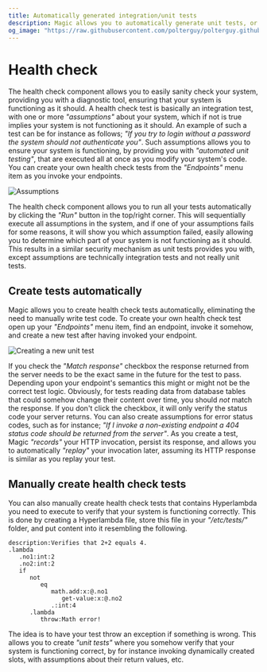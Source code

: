 ```yaml
---
title: Automatically generated integration/unit tests
description: Magic allows you to automatically generate unit tests, or integration tests. The assumptions component allows you to automatically run all such tests to sanity check your system's health.
og_image: "https://raw.githubusercontent.com/polterguy/polterguy.github.io/master/images/assumptions.jpg"
---
```


# Health check

The health check component allows you to easily sanity check your system, providing you with a
diagnostic tool, ensuring that your system is functioning as it should. A health check test is basically
an integration test, with one or more _"assumptions"_ about your system, which if not is true
implies your system is not functioning as it should. An example of such a test can be for instance
as follows; _"If you try to login without a password the system should not authenticate you"_. Such assumptions
allows you to ensure your system is functioning, by providing you with _"automated unit testing"_, that
are executed all at once as you modify your system's code. You can create your own health check tests from
the _"Endpoints"_ menu item as you invoke your endpoints.

![Assumptions](https://raw.githubusercontent.com/polterguy/polterguy.github.io/master/images/assumptions.jpg)

The health check component allows you to run all your tests automatically by clicking the _"Run"_ button
in the top/right corner. This will sequentially execute all assumptions in the system, and if one of
your assumptions fails for some reasons, it will show you which assumption failed, easily allowing
you to determine which part of your system is not functioning as it should. This results in a similar
security mechanism as unit tests provides you with, except assumptions are technically
integration tests and not really unit tests.

## Create tests automatically

Magic allows you to create health check tests automatically, eliminating the need to manually write
test code. To create your own health check test open up your _"Endpoints"_ menu item, find an endpoint, invoke it
somehow, and create a new test after having invoked your endpoint.

![Creating a new unit test](https://raw.githubusercontent.com/polterguy/polterguy.github.io/master/images/new-assumption.jpg)

If you check the _"Match response"_ checkbox the response returned from the server needs to be the
exact same in the future for the test to pass. Depending upon your endpoint's semantics this might or might not be the correct
test logic. Obviously, for tests reading data from database tables that could somehow change their content
over time, you should _not_ match the response. If you don't click the checkbox, it will only verify the status
code your server returns. You can also create assumptions for error status codes, such as for
instance; _"If I invoke a non-existing endpoint a 404 status code should be returned from the server"_.
As you create a test, Magic _"records"_ your HTTP invocation, persist its response, and allows you to
automatically _"replay"_ your invocation later, assuming its HTTP response is similar as you replay your test.

## Manually create health check tests

You can also manually create health check tests that contains Hyperlambda you need to execute to verify that your
system is functioning correctly. This is done by creating a Hyperlambda file, store this file in your
_"/etc/tests/"_ folder, and put content into it resembling the following.

```
description:Verifies that 2+2 equals 4.
.lambda
   .no1:int:2
   .no2:int:2
   if
      not
         eq
            math.add:x:@.no1
               get-value:x:@.no2
            .:int:4
      .lambda
         throw:Math error!
```

The idea is to have your test throw an exception if something is wrong. This allows you
to create _"unit tests"_ where you somehow verify that your system is functioning correct, by for instance
invoking dynamically created slots, with assumptions about their return values, etc.
